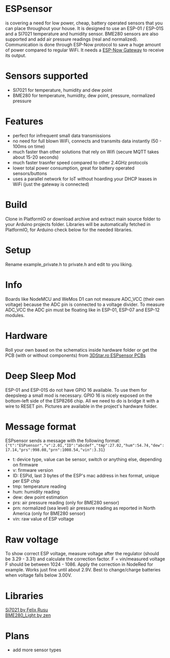 # ESPsensor
is covering a need for low power, cheap, battery operated sensors that you can place throughout your house.
It is designed to use an ESP-01 / ESP-01S and a SI7021 temperature and humidity sensor. BME280 sensors are also supported and add air pressure readings (real and normalized).
Communication is done through ESP-Now protocol to save a huge amount of power compared to regular WiFi.
It needs a <a href="https://github.com/cctweaker/ESPGW-Now">ESP-Now Gateway</a> to receive its output.

# Sensors supported
- SI7021 for temperature, humidity and dew point
- BME280 for temperature, humidity, dew point, pressure, normalized pressure

# Features
- perfect for infrequent small data transmissions
- no need for full blown WiFi, connects and transmits data instantly (50 - 100ms on time)
- much faster than other solutions that rely on Wifi (secure MQTT takes about 15-20 seconds)
- much faster trasnfer speed compared to other 2.4GHz protocols
- lower total power consumption, great for battery operated sensors/buttons
- uses a parallel network for IoT without hoarding your DHCP leases in WiFi (just the gateway is connected)

# Build
Clone in PlatformIO or download archive and extract main source folder to your Arduino projects folder.
Libraries will be automatically fetched in PlatformIO, for Arduino check below for the needed libraries.

# Setup
Rename example_private.h to private.h and edit to you liking.

# Info
Boards like NodeMCU and WeMos D1 can not measure ADC_VCC (their own voltage) because the ADC pin is connected to a voltage divider. To measure ADC_VCC the ADC pin must be floating like in ESP-01, ESP-07 and ESP-12 modules.

# Hardware
Roll your own based on the schematics inside hardware folder or get the PCB (with or without components) from <a href="https://3dstar.ro/proiecte/espsensor">3DStar.ro ESPsensor PCBs</a>


# Deep Sleep Mod
ESP-01 and ESP-01S do not have GPIO 16 available. To use them for deepsleep a small mod is necessary. GPIO 16 is nicely exposed on the bottom-left side of the ESP8266 chip. All we need to do is bridge it with a wire to RESET pin.
Pictures are available in the project's hardware folder.

# Message format
ESPsensor sends a message with the following format: <code>{"t":"ESPsensor","v":2.01,"ID":"abcdef","tmp":27.02,"hum":54.74,"dew":17.14,"prs":998.08,"prn":1008.54,"vin":3.31}</code>
- t: device type, value can be sensor, switch or anything else, depending on firmware
- v: firmware version
- ID: ESPid, last 3 bytes of the ESP's mac address in hex format, unique per ESP chip
- tmp: temperature reading
- hum: humidity reading
- dew: dew point estimation
- prs: air pressure reading (only for BME280 sensor)
- prn: normalized (sea level) air pressure reading as reported in North America (only for BME280 sensor)
- vin: raw value of ESP voltage

# Raw voltage
To show correct ESP voltage, measure voltage after the regulator (should be 3.29 - 3.31) and calculate the correction factor.
F = vin/measured voltage
F should be between 1024 - 1086. Apply the correction in NodeRed for example. Works just fine until about 2.9V. Best to change/charge batteries when voltage falls below 3.00V.

# Libraries
<a href="https://github.com/LowPowerLab/SI7021">Si7021 by Felix Rusu</a><br>
<a href="https://github.com/zen/BME280_light">BME280_Light by zen</a>

# Plans
- add more sensor types